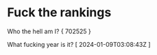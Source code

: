 # Fuck the rankings

Who the hell am I?
{ 702525 }

What fucking year is it?
[ 2024-01-09T03:08:43Z ]
